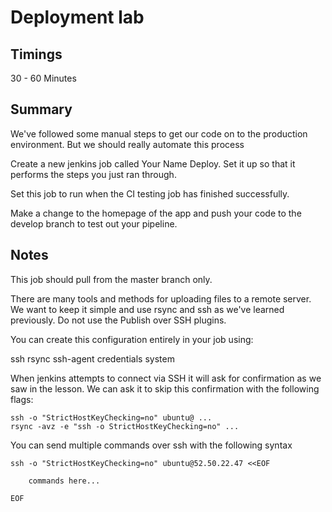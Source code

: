 # Deployment lab

## Timings

30 - 60 Minutes

## Summary

We've followed some manual steps to get our code on to the production environment. But we should really automate this process

Create a new jenkins job called Your Name Deploy. Set it up so that it performs the steps you just ran through.

Set this job to run when the CI testing job has finished successfully.

Make a change to the homepage of the app and push your code to the develop branch to test out your pipeline.

## Notes

This job should pull from the master branch only.

There are many tools and methods for uploading files to a remote server. We want to keep it simple and use rsync and ssh as we've learned previously. Do not use the Publish over SSH plugins. 

You can create this configuration entirely in your job using:

ssh
rsync
ssh-agent
credentials system

When jenkins attempts to connect via SSH it will ask for confirmation as we saw in the lesson. We can ask it to skip this confirmation with the following flags:

```
ssh -o "StrictHostKeyChecking=no" ubuntu@ ...
rsync -avz -e "ssh -o StrictHostKeyChecking=no" ...
```

You can send multiple commands over ssh with the following syntax

```
ssh -o "StrictHostKeyChecking=no" ubuntu@52.50.22.47 <<EOF
	
	commands here...
	
EOF
```
